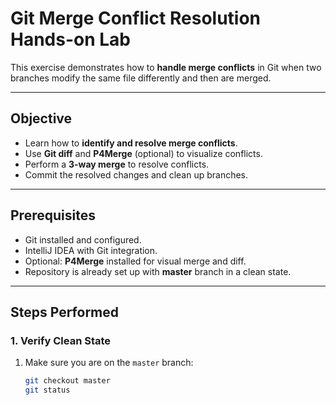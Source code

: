 # Git Merge Conflict Resolution Hands-on Lab

This exercise demonstrates how to **handle merge conflicts** in Git when two branches modify the same file differently and then are merged.

---

## Objective
- Learn how to **identify and resolve merge conflicts**.
- Use **Git diff** and **P4Merge** (optional) to visualize conflicts.
- Perform a **3-way merge** to resolve conflicts.
- Commit the resolved changes and clean up branches.

---

## Prerequisites
- Git installed and configured.
- IntelliJ IDEA with Git integration.
- Optional: **P4Merge** installed for visual merge and diff.
- Repository is already set up with **master** branch in a clean state.

---

## Steps Performed

### 1. Verify Clean State
1. Make sure you are on the `master` branch:
   ```bash
   git checkout master
   git status
